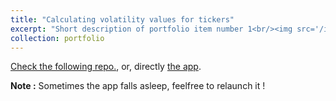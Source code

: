 ```yaml
---
title: "Calculating volatility values for tickers"
excerpt: "Short description of portfolio item number 1<br/><img src='/images/500x300.png'>"
collection: portfolio
---
```


[Check the following repo.](https://github.com/Raihaen/Volatility-Web-App), or, directly [the app](https://vol-webapp-rey.streamlit.app/).

**Note :** Sometimes the app falls asleep, feelfree to relaunch it !
